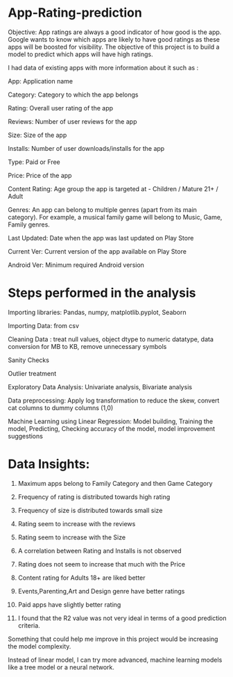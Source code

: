# App-Rating-prediction

Objective: App ratings are always a good indicator of how good is the app. Google wants to know which apps are likely to have good ratings as these apps will be boosted for visibility. The objective of this project is to build a model to predict which apps will have high ratings.

I had data of existing apps with more information about it such as :

App: Application name

Category: Category to which the app belongs

Rating: Overall user rating of the app

Reviews: Number of user reviews for the app

Size: Size of the app

Installs: Number of user downloads/installs for the app

Type: Paid or Free

Price: Price of the app

Content Rating: Age group the app is targeted at - Children / Mature 21+ / Adult

Genres: An app can belong to multiple genres (apart from its main category). For example, a musical family game will belong to Music, Game, Family genres.

Last Updated: Date when the app was last updated on Play Store

Current Ver: Current version of the app available on Play Store

Android Ver: Minimum required Android version

# Steps performed in the analysis

Importing libraries: Pandas, numpy, matplotlib.pyplot, Seaborn

Importing Data: from csv

Cleaning Data : treat null values, object dtype to numeric datatype, data conversion for MB to KB, remove unnecessary symbols

Sanity Checks

Outlier treatment

Exploratory Data Analysis: Univariate analysis, Bivariate analysis

Data preprocessing: Apply log transformation to reduce the skew, convert cat columns to dummy columns (1,0)

Machine Learning using Linear Regression: Model building, Training the model, Predicting, Checking accuracy of the model, model improvement suggestions

# Data Insights:

1. Maximum apps belong to Family Category and then Game Category

2. Frequency of rating is distributed towards high rating

3. Frequency of size is distributed towards small size

4. Rating seem to increase with the reviews

5. Rating seem to increase with the Size

6. A correlation between Rating and Installs is not observed

7. Rating does not seem to increase that much with the Price

8. Content rating for Adults 18+ are liked better

9. Events,Parenting,Art and Design genre have better ratings

10. Paid apps have slightly better rating

11. I found that the R2 value was not very ideal in terms of a good prediction criteria.

Something that could help me improve in this project would be increasing the model complexity.

Instead of linear model, I can try more advanced, machine learning models like a tree model or a neural network.


